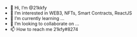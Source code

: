 - 👋 Hi, I’m @21kkfy
- 👀 I’m interested in WEB3, NFTs, Smart Contracts, ReactJS
- 🌱 I’m currently learning ...
- 💞️ I’m looking to collaborate on ...
- 📫 How to reach me 21kfy#8274

<!---
21kkfy/21kkfy is a ✨ special ✨ repository because its `README.md` (this file) appears on your GitHub profile.
You can click the Preview link to take a look at your changes.
--->
